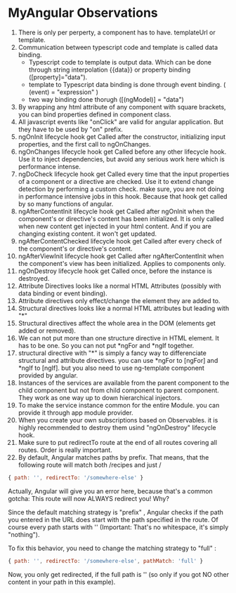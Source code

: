 # MyAngular Observations

1. There is only per perperty, a component has to have. templateUrl or template.
2. Communication between typescript code and template is called data binding.
    * Typescript code to template is output data. Which can be done through string interpolation {{data}} or property binding ([property]="data").
    * template to Typescript data binding is done through event binding. ( (event) = "expression" )
    * two way binding done thorugh ([(ngModel)] = "data")
3. By wrapping any html attribute of any component with square brackets, you can bind properties defined in component class.
4. All javascript events like "onClick" are valid for angular application. But they have to be used by "on" prefix. 
5. ngOnInit lifecycle hook get Called after the constructor, initializing input properties, and the first call to ngOnChanges.
6. ngOnChanges lifecycle hook get Called before any other lifecycle hook. Use it to inject dependencies, but avoid any serious work here which is performance intense.
7. ngDoCheck lifecycle hook get Called every time that the input properties of a component or a directive are checked. Use it to extend change detection by performing a custom check. make sure, you are not doing in performance intensive jobs in this hook. Because that hook get called by so many functions of angular.
8. ngAfterContentInit lifecycle hook get Called after ngOnInit when the component's or directive's content has been initialized. It is only called when new content get injected in your html content. And if you are changing existing content. it won't get updated. 
9. ngAfterContentChecked lifecycle hook get Called after every check of the component's or directive's content.
10. ngAfterViewInit lifecycle hook get Called after ngAfterContentInit when the component's view has been initialized. Applies to components only.
11. ngOnDestroy lifecycle hook get Called once, before the instance is destroyed.
12. Attribute Directives looks like a normal HTML Attributes (possibly with data binding or event binding).
13. Attribute directives only effect/change the element they are added to.
14. Structural directives looks like a normal HTML attributes but leading with "*"
15. Structural directives affect the whole area in the DOM (elements get added or removed).
16. We can not put more than one structure directive in HTML element. It has to be one. So you can not put *ngFor and *ngIf together. 
17. structural directive with "*" is simply a fancy way to differenciate structural and attribute directives. you can use *ngFor to [ngFor] and *ngIf to [ngIf]. but you also need to use ng-template component provided by angular.
18. Instances of the services are available from the parent component to the child component but not from child component to parent component. They work as one way up to down hierarchical injectors.
19. To make the service instance common for the entire Module. you can provide it through app module provider.
20. When you create your own subscriptions based on Observables. it is highly recommended to destroy them usind "ngOnDestroy" lifecycle hook. 
21. Make sure to put redirectTo route at the end of all routes covering all routes. Order is really important.
22. By default, Angular matches paths by prefix. That means, that the following route will match both /recipes  and just / 
```javascript
{ path: '', redirectTo: '/somewhere-else' } 
```
Actually, Angular will give you an error here, because that's a common gotcha: This route will now ALWAYS redirect you! Why?

Since the default matching strategy is "prefix" , Angular checks if the path you entered in the URL does start with the path specified in the route. Of course every path starts with ''  (Important: That's no whitespace, it's simply "nothing").

To fix this behavior, you need to change the matching strategy to "full" :

```javascript
{ path: '', redirectTo: '/somewhere-else', pathMatch: 'full' } 
```
Now, you only get redirected, if the full path is ''  (so only if you got NO other content in your path in this example).